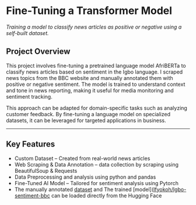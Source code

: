# **Fine-Tuning a Transformer Model**  
_Training a  model to classify news articles as positive or negative using a self-built dataset._  

## **Project Overview**  
This project involves fine-tuning a pretrained language model AfriBERTa to classify news articles based on sentiment in the Igbo language. I scraped news topics from the BBC website and manually annotated them with positive or negative sentiment. The model is trained to understand context and tone in news reporting, making it useful for media monitoring and sentiment tracking. 

This approach can be adapted for domain-specific tasks such as analyzing customer feedback. By fine-tuning a language model on specialized datasets, it can be leveraged for targeted applications in business.    

---

## **Key Features**  
- Custom Dataset – Created from real-world news articles 
- Web Scraping & Data Annotation – data collection by scraping using BeautifulSoup & Requests
- Data Preprocessing and analysis using python and pandas 
- Fine-Tuned AI Model – Tailored for sentiment analysis using Pytorch  
- The manually annotated [dataset]([Ifyokoh/IgboSenti-BBC](https://huggingface.co/datasets/Ifyokoh/IgboSenti-BBC)) and The trained [model]([Ifyokoh/Igbo-sentiment-bbc](https://huggingface.co/Ifyokoh/Igbo-sentiment-bbc) can be loaded directly from the Hugging Face 



